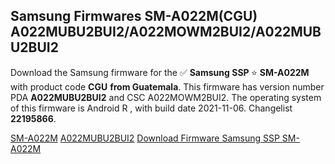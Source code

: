 <h2>Samsung Firmwares SM-A022M(CGU) A022MUBU2BUI2/A022MOWM2BUI2/A022MUBU2BUI2</h2>
Download the Samsung firmware for the ✅ <strong>Samsung SSP </strong> ⭐ <strong>SM-A022M</strong> with product code <strong>CGU</strong> <strong> from Guatemala</strong>. This firmware has version number PDA <strong>A022MUBU2BUI2</strong> and CSC A022MOWM2BUI2. The operating system of this firmware is Android R , with build date 2021-11-06. Changelist <strong>22195866</strong>.


[SM-A022M](https://samfirm.shop/samsung/model/SM-A022M)
[A022MUBU2BUI2](https://samfirm.shop/samsung/pda/A022MUBU2BUI2)
[Download Firmware Samsung SSP SM-A022M](https://samfirm.shop/samsung/firmware/472141)
